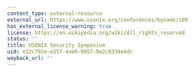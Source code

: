 ```yaml
---
content_type: external-resource
external_url: https://www.usenix.org/conferences/byname/108
has_external_license_warning: true
license: https://en.wikipedia.org/wiki/All_rights_reserved
status: ''
title: USENIX Security Symposium
uid: e12c792e-e15f-4ae6-9957-0e2c8334e4dc
wayback_url: ''
---
```


